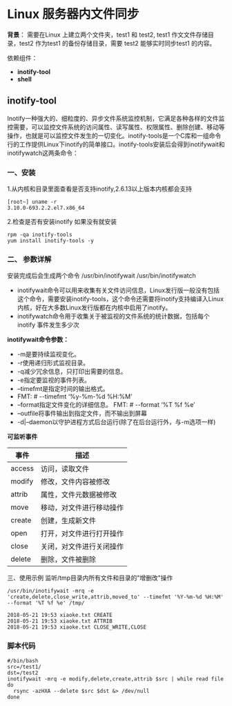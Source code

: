 # Linux 服务器内文件同步



**背景**： 需要在Linux 上建立两个文件夹，test1 和 test2, test1 作文文件存储目录，test2 作为test1 的备份存储目录，需要 test2 能够实时同步test1 的内容。



依赖组件：

- **inotify-tool**
- **shell**



## inotify-tool

​        Inotify一种强大的、细粒度的、异步文件系统监控机制，它满足各种各样的文件监控需要，可以监控文件系统的访问属性、读写属性、权限属性、删除创建、移动等操作，也就是可以监控文件发生的一切变化。inotify-tools是一个C库和一组命令行的工作提供Linux下inotify的简单接口。inotify-tools安装后会得到inotifywait和inotifywatch这两条命令：



### 一、安装

1.从内核和目录里面查看是否支持inotify,2.6.13以上版本内核都会支持

```shell
[root~] uname -r
3.10.0-693.2.2.el7.x86_64
```

2.检查是否有安装inotify 如果没有就安装

```
rpm -qa inotify-tools
yum install inotify-tools -y
```

### 二、 参数详解

安装完成后会生成两个命令
/usr/bin/inotifywait
/usr/bin/inotifywatch

- inotifywait命令可以用来收集有关文件访问信息，Linux发行版一般没有包括这个命令，需要安装inotify-tools，这个命令还需要将inotify支持编译入Linux内核，好在大多数Linux发行版都在内核中启用了inotify。
- inotifywatch命令用于收集关于被监视的文件系统的统计数据，包括每个 inotify 事件发生多少次



**inotifywait命令参数：**

- -m是要持续监视变化。
- -r使用递归形式监视目录。
- -q减少冗余信息，只打印出需要的信息。
- -e指定要监视的事件列表。
- –timefmt是指定时间的输出格式。
- FMT: # --timefmt ‘%y-%m-%d %H:%M’
- –format指定文件变化的详细信息。
  FMT: # --format ‘%T %f %e’
- –outfile将事件输出到指定文件，而不输出到屏幕
- -d|–daemon以守护进程方式后台运行(除了在后台运行外，与-m选项一样)



**可监听事件**

| 事件   | 描述                     |
| ------ | ------------------------ |
| access | 访问，读取文件           |
| modify | 修改，文件内容被修改     |
| attrib | 属性，文件元数据被修改   |
| move   | 移动，对文件进行移动操作 |
| create | 创建，生成新文件         |
| open   | 打开，对文件进行打开操作 |
| close  | 关闭，对文件进行关闭操作 |
| delete | 删除，文件被删除         |

三、使用示例
监听/tmp目录内所有文件和目录的"增删改"操作

```
/usr/bin/inotifywait -mrq -e 'create,delete,close_write,attrib,moved_to' --timefmt '%Y-%m-%d %H:%M' --format '%T %f %e' /tmp/

2018-05-21 19:53 xiaoke.txt CREATE
2018-05-21 19:53 xiaoke.txt ATTRIB
2018-05-21 19:53 xiaoke.txt CLOSE_WRITE,CLOSE
```



### 脚本代码

```shell
#/bin/bash
src=/test1/
dst=/test2
inotifywait -mrq -e modify,delete,create,attrib $src | while read file
do
  rsync -azHXA --delete $src $dst &> /dev/null
done
```

